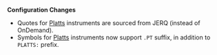 **Configuration Changes**

* Quotes for [Platts](https://www.spglobal.com/platts/en) instruments are sourced from JERQ (instead of OnDemand).
* Symbols for [Platts](https://www.spglobal.com/platts/en) instruments now support `.PT` suffix, in addition to `PLATTS:` prefix.